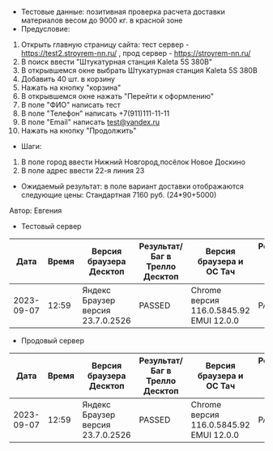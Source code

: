 * Тестовые данные: позитивная проверка расчета доставки материалов весом до 9000 кг. в красной зоне
* Предусловие:
1. Открыть главную страницу сайта: тест сервер - https://test2.stroyrem-nn.ru/ , прод сервер - https://stroyrem-nn.ru/
2. В поиск ввести "Штукатурная станция Kaleta 5S 380В"
3. В открывшемся окне выбрать Штукатурная станция Kaleta 5S 380В
4. Добавить 40 шт. в корзину
5. Нажать на кнопку "корзина"
6. В открывшемся окне нажать "Перейти к оформлению"
7. В поле "ФИО" написать тест
8. В поле "Телефон" написать +7(911)111-11-11
9. В поле "Email" написать test@yandex.ru
10. Нажать на кнопку "Продолжить"
* Шаги:
1. В поле город ввести Нижний Новгород,посёлок Новое Доскино
2. В поле адрес ввести 22-я линия 23

* Ожидаемый результат: в поле вариант доставки отображаются следующие цены: Стандартная 7160 руб. (24*90+5000)


Автор: Евгения

* Тестовый сервер 

| Дата | Время | Версия браузера Десктоп | Результат/Баг в Трелло Десктоп|  Версия браузера и ОС Тач |Результат/Баг в Трелло Тач| Дата релиза| QA  |
| --- | --- | --- | --- |  --- | --- | --- | --- |   
| 2023-09-07 | 12:59 | Яндекс Браузер версия 23.7.0.2526 | PASSED | Chrome версия 116.0.5845.92 EMUI 12.0.0 | PASSED  | 2023-09-03 | Евгения |

* Продовый сервер

| Дата | Время | Версия браузера Десктоп | Результат/Баг в Трелло Десктоп|  Версия браузера и ОС Тач |Результат/Баг в Трелло Тач| Дата релиза| QA  |
| --- | --- | --- | --- |  --- | --- | --- | --- |   
| 2023-09-07 | 12:59 | Яндекс Браузер версия 23.7.0.2526 | PASSED | Chrome версия 116.0.5845.92 EMUI 12.0.0 | PASSED  | 2023-09-03 | Евгения |
